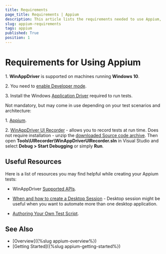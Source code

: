 ```yaml
---
title: Requirements
page_title: Requirements | Appium
description: This article lists the requirements needed to use Appium, the Microsoft recommended open source test automation framework, with Telerik UI for {{ site.framework_name }}.  
slug: appium-requirements
tags: appium
published: True
position: 1 
---
```


# Requirements for Using Appium 

1\. **WinAppDriver** is supported on machines running **Windows 10**.

2\. You need to [enable Developer mode](https://docs.microsoft.com/en-us/windows/apps/get-started/enable-your-device-for-development).

3\. Install the Windows [Application Driver](https://github.com/Microsoft/WinAppDriver/releases) required to run tests.

Not mandatory, but may come in use depending on your test scenarios and architecture:

1\. [Appium](http://appium.io/).

2\. [WinAppDriver UI Recorder](https://github.com/Microsoft/WinAppDriver/wiki/WinAppDriver-UI-Recorder) - allows you to record tests at run time. Does not require installation - unzip the [downloaded Source code archive](https://github.com/Microsoft/WinAppDriver/releases). Then open **Tools\UIRecorder\WinAppDriverUIRecorder.sln** in Visual Studio and select **Debug > Start Debugging** or simply **Run**.

##  Useful Resources

Here is a list of resources you may find helpful while creating your Appium tests:

* WinAppDriver [Supported APIs](https://github.com/microsoft/WinAppDriver/wiki/Supported-APIs).

* [When and how to create a Desktop Session](https://github.com/microsoft/WinAppDriver/wiki/Frequently-Asked-Questions#when-and-how-to-create-a-desktop-session) - Desktop session might be useful when you want to automate more than one desktop application.

* [Authoring Your Own Test Script](https://github.com/microsoft/WinAppDriver/blob/master/Docs/AuthoringTestScripts.md).

## See Also

* [Overview]({%slug appium-overview%})
* [Getting Started]({%slug appium-getting-started%})